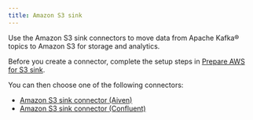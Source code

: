 ```yaml
---
title: Amazon S3 sink
---
```


Use the Amazon S3 sink connectors to move data from Apache Kafka® topics to Amazon S3 for storage and analytics.

Before you create a connector, complete the setup steps in
[Prepare AWS for S3 sink](docs/products/kafka/kafka-connect/howto/s3-sink-prereq).

You can then choose one of the following connectors:

- [Amazon S3 sink connector (Aiven)](/docs/products/kafka/kafka-connect/howto/s3-sink-connector-aiven)
- [Amazon S3 sink connector (Confluent)](/docs/products/kafka/kafka-connect/howto/s3-sink-connector-confluent)
